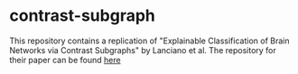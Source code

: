 # contrast-subgraph
This repository contains a replication of "Explainable Classification of Brain Networks via Contrast Subgraphs" by Lanciano et al. The repository for their paper can be found [here](https://github.com/tlancian/contrast-subgraph)